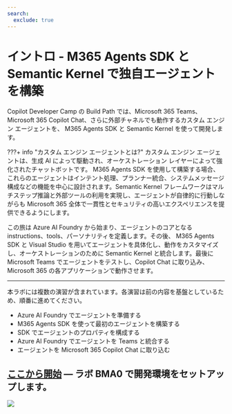 ```yaml
---
search:
  exclude: true
---
```

# イントロ - M365 Agents SDK と Semantic Kernel で独自エージェントを構築

Copilot Developer Camp の Build Path では、Microsoft 365 Teams、Microsoft 365 Copilot Chat、さらに外部チャネルでも動作するカスタム エンジン エージェントを、 M365 Agents SDK と Semantic Kernel を使って開発します。

???+ info "カスタム エンジン エージェントとは?"
    カスタム エンジン エージェントは、生成 AI によって駆動され、オーケストレーション レイヤーによって強化されたチャットボットです。 M365 Agents SDK を使用して構築する場合、これらのエージェントはインテント処理、プランナー統合、システムメッセージ構成などの機能を中心に設計されます。Semantic Kernel フレームワークはマルチステップ推論と外部ツールの利用を実現し、エージェントが自律的に行動しながらも Microsoft 365 全体で一貫性とセキュリティの高いエクスペリエンスを提供できるようにします。

この旅は Azure AI Foundry から始まり、エージェントのコアとなる instructions、tools、パーソナリティを定義します。その後、 M365 Agents SDK と Visual Studio を用いてエージェントを具体化し、動作をカスタマイズし、オーケストレーションのために Semantic Kernel と統合します。最後に Microsoft Teams でエージェントをテストし、Copilot Chat に取り込み、Microsoft 365 の各アプリケーションで動作させます。

<hr />
本ラボには複数の演習が含まれています。各演習は前の内容を基盤としているため、順番に進めてください。

* Azure AI Foundry でエージェントを準備する  
* M365 Agents SDK を使って最初のエージェントを構築する  
* SDK でエージェントのプロパティを構成する  
* Azure AI Foundry でエージェントを Teams と統合する  
* エージェントを Microsoft 365 Copilot Chat に取り込む  

## <a href="./00-prerequisites">ここから開始</a> — ラボ BMA0 で開発環境をセットアップします。

<img src="https://m365-visitor-stats.azurewebsites.net/copilot-camp/custom-engine/agents-sdk/index" />